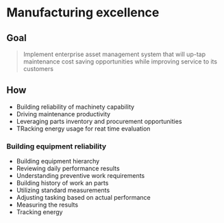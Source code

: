 # Manufacturing excellence

## Goal
> Implement enterprise asset management system that will up-tap maintenance cost saving opportunities while improving service to its customers

## How
- Building reliability of machinety capability
- Driving maintenance productivity
- Leveraging parts inventory and procurement opportunities
- TRacking energy usage for reat time evaluation

### Building equipment reliability
- Building equipment hierarchy
- Reviewing daily performance results
- Understanding preventive work requirements
- Building history of work an parts
- Utilizing standard measurements
- Adjusting tasking based on actual performance
- Measuring the results
- Tracking energy

